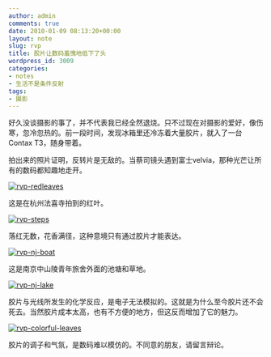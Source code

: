 ```yaml
---
author: admin
comments: true
date: 2010-01-09 08:13:20+00:00
layout: note
slug: rvp
title: 胶片让数码羞愧地低下了头
wordpress_id: 3009
categories:
- notes
- 生活不是条件反射
tags:
- 摄影
---
```


好久没谈摄影的事了，并不代表我已经全然退烧。只不过现在对摄影的爱好，像伤寒，忽冷忽热的。前一段时间，发现冰箱里还冷冻着大量胶片，就入了一台Contax T3，随身带着。

拍出来的照片证明，反转片是无敌的。当蔡司镜头遇到富士velvia，那种光芒让所有的数码都知趣地走开。

[![rvp-redleaves](http://farm3.static.flickr.com/2792/4256723508_7cf4d72e85.jpg)](http://www.flickr.com/photos/lookoo/4256723508/)

这是在杭州法喜寺拍到的红叶。

[![rvp-steps](http://farm3.static.flickr.com/2741/4256723510_9d178997ee.jpg)](http://www.flickr.com/photos/lookoo/4256723510/)

落红无数，花香满径，这种意境只有通过胶片才能表达。

[![rvp-nj-boat](http://farm5.static.flickr.com/4053/4255978207_a4669c7210.jpg)](http://www.flickr.com/photos/lookoo/4255978207/)

这是南京中山陵青年旅舍外面的池塘和草地。

[![rvp-nj-lake](http://farm5.static.flickr.com/4067/4255978213_fd42b44e02.jpg)](http://www.flickr.com/photos/lookoo/4255978213/)

胶片与光线所发生的化学反应，是电子无法模拟的。这就是为什么至今胶片还不会死去。当然胶片成本太高，也有不方便的地方，但这反而增加了它的魅力。

[![rvp-colorful-leaves](http://farm3.static.flickr.com/2706/4256723494_b894466b8f.jpg)](http://www.flickr.com/photos/lookoo/4256723494/)

胶片的调子和气氛，是数码难以模仿的。不同意的朋友，请留言辩论。
